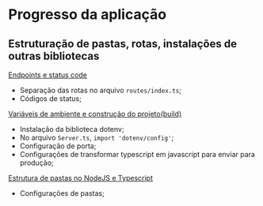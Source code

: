 # Progresso da aplicação

## Estruturação de pastas, rotas, instalações de outras bibliotecas

[Endpoints e status code](https://www.youtube.com/watch?v=ZGzyIN474vI&list=PL29TaWXah3iaaXDFPgTHiFMBF6wQahurP&index=6)

- Separação das rotas no arquivo ```routes/index.ts```;
- Códigos de status;

[Variáveis de ambiente e construção do projeto(build)](https://www.youtube.com/watch?v=W4SlAHajAeA&list=PL29TaWXah3iaaXDFPgTHiFMBF6wQahurP&index=7)

- Instalação da biblioteca dotenv;
- No arquivo ```Server.ts```, ```import 'dotenv/config'```;
- Configuração de porta;
- Configurações de transformar typescript em javascript para enviar para produção;

[Estrutura de pastas no NodeJS e Typescript](https://www.youtube.com/watch?v=0NCnwiXCks4&list=PL29TaWXah3iaaXDFPgTHiFMBF6wQahurP&index=8)

- Configurações de pastas;
